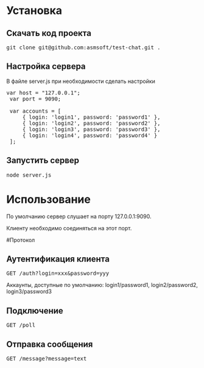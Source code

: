 # Установка


## Скачать код проекта 

<pre>git clone git@github.com:asmsoft/test-chat.git .</pre>

## Настройка сервера

В файле server.js при необходимости сделать настройки

<pre>var host = "127.0.0.1";
 var port = 9090;
 
 var accounts = [
     { login: 'login1', password: 'password1' },
     { login: 'login2', password: 'password2' },
     { login: 'login3', password: 'password3' },
     { login: 'login4', password: 'password4' }
 ];</pre>

## Запустить сервер

<pre>node server.js</pre>

# Использование

По умолчанию сервер слушает на порту 127.0.0.1:9090.

Клиенту необходимо соединяться на этот порт.


#Протокол

## Аутентификация клиента

<pre>GET /auth?login=xxx&password=yyy</pre>

Аккаунты, доступные по умолчанию: login1/password1, login2/password2, login3/password3

## Подключение

<pre>GET /poll</pre>

## Отправка сообщения

<pre>GET /message?message=text</pre>
